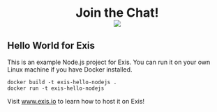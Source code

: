 <div align="center">
    <h1>Join the Chat!
    <br>
    <img src="http://slack.exis.io/badge.svg">
    </h3>
</div>

## Hello World for Exis

This is an example Node.js project for Exis.  You can run it on your own Linux
machine if you have Docker installed.

    docker build -t exis-hello-nodejs .
    docker run -t exis-hello-nodejs

Visit www.exis.io to learn how to host it on Exis!
